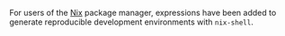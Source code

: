 For users of the [Nix](https://nixos.org/nix/) package manager, expressions have
been added to generate reproducible development environments with `nix-shell`.

